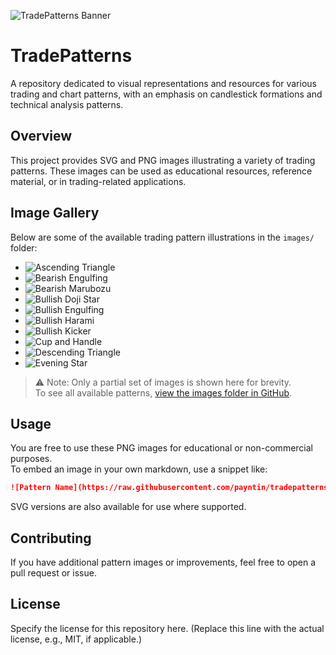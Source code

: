 ![TradePatterns Banner](https://raw.githubusercontent.com/payntin/tradepatterns/main/images/images_ascending_triangle_Version2.png)

# TradePatterns

A repository dedicated to visual representations and resources for various trading and chart patterns, with an emphasis on candlestick formations and technical analysis patterns.

## Overview

This project provides SVG and PNG images illustrating a variety of trading patterns. These images can be used as educational resources, reference material, or in trading-related applications.

## Image Gallery

Below are some of the available trading pattern illustrations in the `images/` folder:

- ![Ascending Triangle](https://raw.githubusercontent.com/payntin/tradepatterns/main/images/images_ascending_triangle_Version2.png)
- ![Bearish Engulfing](https://raw.githubusercontent.com/payntin/tradepatterns/main/images/images_bearish_engulfing_Version3.png)
- ![Bearish Marubozu](https://raw.githubusercontent.com/payntin/tradepatterns/main/images/images_bearish_marubozu_Version2.png)
- ![Bullish Doji Star](https://raw.githubusercontent.com/payntin/tradepatterns/main/images/images_bullish_doji_star_Version2.png)
- ![Bullish Engulfing](https://raw.githubusercontent.com/payntin/tradepatterns/main/images/images_bullish_engulfing_Version3.png)
- ![Bullish Harami](https://raw.githubusercontent.com/payntin/tradepatterns/main/images/images_bullish_harami_Version2.png)
- ![Bullish Kicker](https://raw.githubusercontent.com/payntin/tradepatterns/main/images/images_bullish_kicker_Version2.png)
- ![Cup and Handle](https://raw.githubusercontent.com/payntin/tradepatterns/main/images/images_cup_handle_Version2.png)
- ![Descending Triangle](https://raw.githubusercontent.com/payntin/tradepatterns/main/images/images_descending_triangle_Version2.png)
- ![Evening Star](https://raw.githubusercontent.com/payntin/tradepatterns/main/images/images_evening_star_Version2.png)

> ⚠️ Note: Only a partial set of images is shown here for brevity.  
> To see all available patterns, [view the images folder in GitHub](https://github.com/payntin/tradepatterns/tree/main/images).

## Usage

You are free to use these PNG images for educational or non-commercial purposes.  
To embed an image in your own markdown, use a snippet like:

```markdown
![Pattern Name](https://raw.githubusercontent.com/payntin/tradepatterns/main/images/your_image.png)
```

SVG versions are also available for use where supported.

## Contributing

If you have additional pattern images or improvements, feel free to open a pull request or issue.

## License

Specify the license for this repository here. (Replace this line with the actual license, e.g., MIT, if applicable.)
